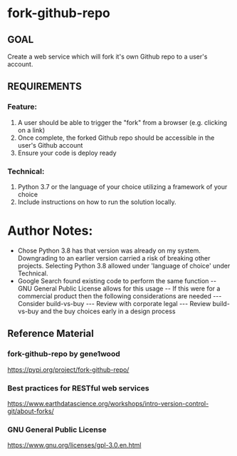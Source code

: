 # fork-github-repo

## GOAL
Create a web service which will fork it's own Github repo to a user's account.

## REQUIREMENTS

### Feature:
1. A user should be able to trigger the "fork" from a browser (e.g. clicking on a
link)
2. Once complete, the forked Github repo should be accessible in the user's
Github account
3. Ensure your code is deploy ready

### Technical:
1. Python 3.7 or the language of your choice utilizing a framework of your choice
2. Include instructions on how to run the solution locally.

# Author Notes:
- Chose Python 3.8 has that version was already on my system.  Downgrading to an earlier version carried a risk of breaking other projects.  Selecting Python 3.8 allowed under 'language of choice' under Technical.
- Google Search found existing code to perform the same function
--  GNU General Public License allows for this usage
-- If this were for a commercial product then the following considerations are needed
--- Consider build-vs-buy
--- Review with corporate legal
--- Review build-vs-buy and the buy choices early in a design process

## Reference Material

### fork-github-repo by gene1wood
https://pypi.org/project/fork-github-repo/
### Best practices for RESTful web services
https://www.earthdatascience.org/workshops/intro-version-control-git/about-forks/
### GNU General Public License
https://www.gnu.org/licenses/gpl-3.0.en.html
